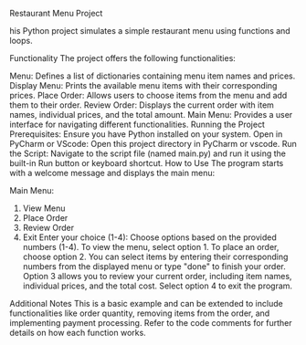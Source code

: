 Restaurant Menu Project


his Python project simulates a simple restaurant menu using functions and loops.


Functionality
The project offers the following functionalities:

Menu: Defines a list of dictionaries containing menu item names and prices.
Display Menu: Prints the available menu items with their corresponding prices.
Place Order: Allows users to choose items from the menu and add them to their order.
Review Order: Displays the current order with item names, individual prices, and the total amount.
Main Menu: Provides a user interface for navigating different functionalities.
Running the Project
Prerequisites: Ensure you have Python installed on your system.
Open in PyCharm or VScode: Open this project directory in PyCharm or vscode.
Run the Script: Navigate to the script file (named main.py) and run it using the built-in Run button or keyboard shortcut.
How to Use
The program starts with a welcome message and displays the main menu:



Main Menu:
1. View Menu
2. Place Order
3. Review Order
4. Exit
Enter your choice (1-4): 
Choose options based on the provided numbers (1-4).
To view the menu, select option 1.
To place an order, choose option 2. You can select items by entering their corresponding numbers from the displayed menu or type "done" to finish your order.
Option 3 allows you to review your current order, including item names, individual prices, and the total cost.
Select option 4 to exit the program.


Additional Notes
This is a basic example and can be extended to include functionalities like order quantity, removing items from the order, and implementing payment processing.
Refer to the code comments for further details on how each function works.
